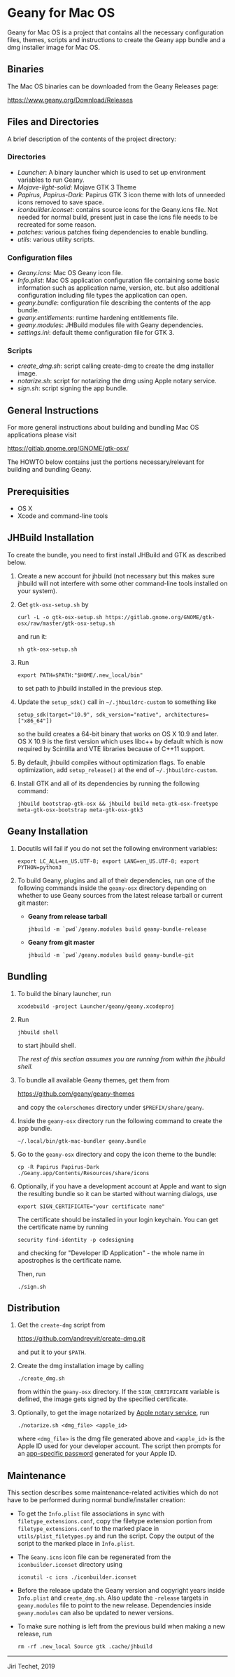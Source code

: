 Geany for Mac OS
================
Geany for Mac OS is a project that contains all the necessary configuration
files, themes, scripts and instructions to create the Geany app bundle and 
a dmg installer image for Mac OS.

Binaries
--------
The Mac OS binaries can be downloaded from the Geany Releases page:

<https://www.geany.org/Download/Releases>

Files and Directories
---------------------
A brief description of the contents of the project directory:

### Directories
*	*Launcher*: A binary launcher which is used to set up environment
	variables to run Geany.
*	*Mojave-light-solid*: Mojave GTK 3 Theme
*	*Papirus, Papirus-Dark*: Papirus GTK 3 icon theme with lots of unneeded
	icons removed to save space.
*	*iconbuilder.iconset*: contains source icons for the Geany.icns
	file. Not needed for normal build, present just in case the icns file
	needs to be recreated for some reason.
*	*patches*: various patches fixing dependencies to enable bundling.
*	*utils*: various utility scripts.

### Configuration files
*	*Geany.icns*: Mac OS Geany icon file.
*	*Info.plist*: Mac OS application configuration file containing some basic
	information such as application name, version, etc. but also additional
	configuration including file types the application can open.
*	*geany.bundle*: configuration file describing the contents of the app bundle.
*	*geany.entitlements*: runtime hardening entitlements file.
*	*geany.modules*: JHBuild modules file with Geany dependencies.
*	*settings.ini*: default theme configuration file for GTK 3. 

### Scripts
*	*create_dmg.sh*: script calling create-dmg to create the dmg installer
	image. 
*	*notarize.sh*: script for notarizing the dmg using Apple notary service. 
*	*sign.sh*: script signing the app bundle. 

General Instructions
--------------------
For more general instructions about building and bundling Mac OS applications
please visit

<https://gitlab.gnome.org/GNOME/gtk-osx/>

The HOWTO below contains just the portions necessary/relevant for
building and bundling Geany.

Prerequisities
--------------
*	OS X
*	Xcode and command-line tools

JHBuild Installation
--------------------
To create the bundle, you need to first install JHBuild and GTK as described below.

1.	Create a new account for jhbuild (not necessary but this makes sure
	jhbuild will not interfere with some other command-line tools installed
	on your system).

2.	Get `gtk-osx-setup.sh` by

	```
	curl -L -o gtk-osx-setup.sh https://gitlab.gnome.org/GNOME/gtk-osx/raw/master/gtk-osx-setup.sh
	```
	
	and run it:
	
	```
	sh gtk-osx-setup.sh
	```

3.	Run

	```
	export PATH=$PATH:"$HOME/.new_local/bin"
	```

	to set path to jhbuild installed in the previous step.

4.	Update the `setup_sdk()` call in `~/.jhbuildrc-custom` to something like

	```
	setup_sdk(target="10.9", sdk_version="native", architectures=["x86_64"])
	```

	so the build creates a 64-bit binary that works on OS X 10.9 and later.
	OS X 10.9 is the first version which uses libc++ by default which is
	now required by Scintilla and VTE libraries because of C++11 support.

5.	By default, jhbuild compiles without optimization flags. To enable
	optimization, add `setup_release()` at the end of `~/.jhbuildrc-custom`.

6.	Install GTK and all of its dependencies by running the following
	command:
	```
	jhbuild bootstrap-gtk-osx && jhbuild build meta-gtk-osx-freetype meta-gtk-osx-bootstrap meta-gtk-osx-gtk3
	```

Geany Installation
------------------
1.	Docutils will fail if you do not set the following environment variables:
	```
	export LC_ALL=en_US.UTF-8; export LANG=en_US.UTF-8; export PYTHON=python3
	```

2.	To build Geany, plugins and all of their dependencies, run one of
	the following commands inside the `geany-osx` directory  depending on
	whether to use Geany sources from the latest release tarball or current
	git master:
	* **Geany from release tarball**
		```
		jhbuild -m `pwd`/geany.modules build geany-bundle-release
		```
	* **Geany from git master**
		```
		jhbuild -m `pwd`/geany.modules build geany-bundle-git
		```

Bundling
--------
1.  To build the binary launcher, run
	```
	xcodebuild -project Launcher/geany/geany.xcodeproj
	```
2.	Run

	```
	jhbuild shell
	```
	to start jhbuild shell. 

	*The rest of this section assumes you are running from within the jhbuild shell.*

3.	To bundle all available Geany themes, get them from

	<https://github.com/geany/geany-themes>

	and copy the `colorschemes` directory under `$PREFIX/share/geany`.

4.	Inside the `geany-osx` directory run the following command to create
	the app bundle.
	```
	~/.local/bin/gtk-mac-bundler geany.bundle
	```

5.	Go to the `geany-osx` directory and copy the icon theme to the bundle:
	```
	cp -R Papirus Papirus-Dark ./Geany.app/Contents/Resources/share/icons
	```

6.	Optionally, if you have a development account at Apple and want to sign the
	resulting bundle so it can be started without warning dialogs, use

	```
	export SIGN_CERTIFICATE="your certificate name"
	```

	The certificate should be installed in your login keychain. You can get the
	certificate name by running 
	```
	security find-identity -p codesigning
	```
	and checking for "Developer ID Application" - the whole name in apostrophes is
	the certificate name.

	Then, run

	```
	./sign.sh
	```


Distribution
------------
1.	Get the `create-dmg` script from

	<https://github.com/andreyvit/create-dmg.git>

	and put it to your `$PATH`.

2.	Create the dmg installation image by calling
	
	```
	./create_dmg.sh
	```

	from within the `geany-osx` directory. If the `SIGN_CERTIFICATE` variable is
	defined, the image gets signed by the specified certificate.

3.	Optionally, to get the image notarized by
	[Apple notary service](https://developer.apple.com/documentation/security/notarizing_your_app_before_distribution),
	run
	```
	./notarize.sh <dmg_file> <apple_id>
	```
	where `<dmg_file>` is the dmg file generated above and `<apple_id>`
	is the Apple ID used for your developer account. The script then
	prompts for an [app-specific password](https://support.apple.com/en-us/HT204397)
	generated for your Apple ID.

Maintenance
-----------
This section describes some maintenance-related activities which do not
have to be performed during normal bundle/installer creation:

*	To get the `Info.plist` file associations in sync with 
	`filetype_extensions.conf`, copy the filetype extension portion from
	`filetype_extensions.conf` to the marked place in `utils/plist_filetypes.py`
	and run the script. Copy the output of the script to the marked
	place in `Info.plist`.

*	The `Geany.icns` icon file can be regenerated from the `iconbuilder.iconset`
	directory using

	```
	iconutil -c icns ./iconbuilder.iconset
	```

*	Before the release update the Geany version and copyright years inside
	`Info.plist` and `create_dmg.sh`. Also update the `-release` targets in
	`geany.modules` file to point to the new release. Dependencies inside
	`geany.modules` can also be updated to newer versions.
	
*	To make sure nothing is left from the previous build when making a
	new release, run

	```
	rm -rf .new_local Source gtk .cache/jhbuild
	```

---

Jiri Techet, 2019
